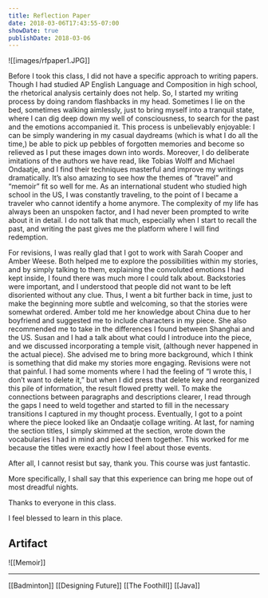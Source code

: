 ```yaml
---
title: Reflection Paper
date: 2018-03-06T17:43:55-07:00
showDate: true
publishDate: 2018-03-06
---
```

![[images/rfpaper1.JPG]]

Before I took this class, I did not have a specific approach to writing papers. Though I had 
studied AP English Language and Composition in high school, the rhetorical analysis certainly does not help. So, I started my writing process by doing random flashbacks in my head. Sometimes I lie on the bed, sometimes walking aimlessly, just to bring myself into a tranquil state, where I can dig deep down my well of consciousness, to search for the past and the emotions accompanied it. This process is unbelievably enjoyable: I can be simply wandering in my casual daydreams (which is what I do all the time,) be able to pick up pebbles of forgotten memories and become so relieved as I put these images down into words. Moreover, I do deliberate imitations of the authors we have read, like Tobias Wolff and Michael Ondaatje, and I find their techniques masterful and improve my writings dramatically. It’s also amazing to see how the themes of “travel” and “memoir” fit so well 
for me. As an international student who studied high school in the US, I was constantly traveling, to the point of I became a traveler who cannot identify a home anymore. The complexity of my life has always been an unspoken factor, and I had never been prompted to write about it in detail. I do not talk that much, especially when I start to recall the past, and writing the past gives me the platform where I will find redemption.

For revisions, I was really glad that I got to work with Sarah Cooper and Amber Weese. Both helped me to explore the possibilities within my stories, and by simply talking to them, explaining the convoluted emotions I had kept inside, I found there was much more I could talk about. Backstories were important, and I understood that people did not want to be left disoriented without any clue. Thus, I went a bit further back in time, just to make the beginning more subtle and welcoming, so that the stories were somewhat ordered. Amber told me her knowledge about China due to her boyfriend and suggested me to include characters in my piece. She also recommended me to take in the differences I found between Shanghai and the US. Susan and I had a talk about what could I introduce into the piece, and we discussed incorporating a temple visit, (although never happened in the actual piece). She advised me to bring more background, which I think is something that did make my stories more engaging. Revisions were not that painful. I had some moments where I had the feeling of “I wrote this, I don’t want to delete it,” but when I did press that delete key and reorganized this pile of information, the result flowed pretty well. To make the connections between paragraphs and descriptions clearer, I read through the gaps I need to weld together and started to fill in the necessary transitions I captured in my thought process. Eventually, I got to a point where the piece looked like an Ondaatje collage writing. At last, for naming the section titles, I simply skimmed at the section, wrote down the vocabularies I had in mind and pieced them together. This worked for me because the titles were exactly how I feel about those events.

After all, I cannot resist but say, thank you. This course was just fantastic. 

More specifically, I shall say that this experience can bring me hope out of most dreadful nights.

Thanks to everyone in this class. 

I feel blessed to learn in this place.


## Artifact

![[Memoir]]

---
[[Badminton]]
[[Designing Future]]
[[The Foothill]]
[[Java]]


